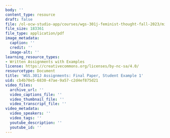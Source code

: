 ```yaml
---
body: ''
content_type: resource
draft: false
file: /ol-ocw-studio-app/courses/wgs-301j-feminist-thought-fall-2023/mitwgs_301j_f23_finalpaper_studentexample01.pdf
file_size: 183361
file_type: application/pdf
image_metadata:
  caption: ''
  credit: ''
  image-alt: ''
learning_resource_types:
- Written Assignments with Examples
license: https://creativecommons.org/licenses/by-nc-sa/4.0/
resourcetype: Document
title: 'WGS.301J Assignments: Final Paper, Student Example 1'
uid: cb4b70e5-6830-47ae-9a57-c2d4ef875d21
video_files:
  archive_url: ''
  video_captions_file: ''
  video_thumbnail_file: ''
  video_transcript_file: ''
video_metadata:
  video_speakers: ''
  video_tags: ''
  youtube_description: ''
  youtube_id: ''
---
```

